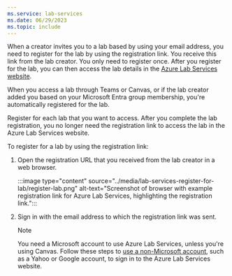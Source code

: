 ```yaml
---
ms.service: lab-services
ms.date: 06/29/2023
ms.topic: include
---
```


When a creator invites you to a lab based by using your email address, you need to register for the lab by using the registration link. You receive this link from the lab creator. You only need to register once. After you register for the lab, you can then access the lab details in the [Azure Lab Services website](https://labs.azure.com).

When you access a lab through Teams or Canvas, or if the lab creator added you based on your Microsoft Entra group membership, you're automatically registered for the lab.

Register for each lab that you want to access. After you complete the lab registration, you no longer need the registration link to access the lab in the Azure Lab Services website.

To register for a lab by using the registration link:

1. Open the registration URL that you received from the lab creator in a web browser.

    :::image type="content" source="../media/lab-services-register-for-lab/register-lab.png" alt-text="Screenshot of browser with example registration link for Azure Lab Services, highlighting the registration link.":::

1. Sign in with the email address to which the registration link was sent.

    > [!NOTE]
    > You need a Microsoft account to use Azure Lab Services, unless you're using Canvas. Follow these steps to [use a non-Microsoft account](../how-to-access-lab-virtual-machine.md#use-a-non-microsoft-email-account), such as a Yahoo or Google account, to sign in to the Azure Lab Services website.
